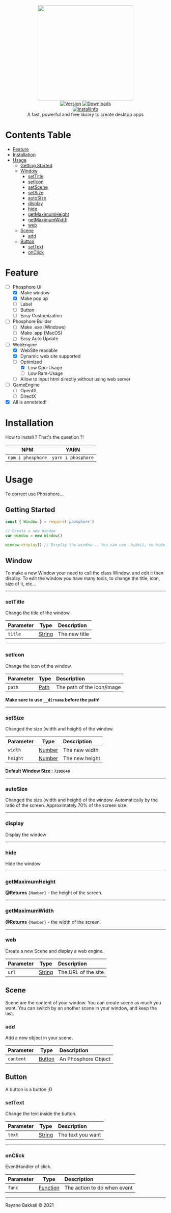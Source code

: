 <div align="center">
  <img src="https://cdn.cmtapp.fr/phosphore.png" height="300px"><br>
  <a href="https://www.npmjs.com/package/phosphore"><img src="https://img.shields.io/npm/v/phosphore?style=for-the-badge" alt="Version" /></a>  
  <a href="https://www.npmjs.com/package/phosphore"><img src="https://img.shields.io/npm/dm/phosphore?style=for-the-badge" alt="Downloads" /></a><br>
  <a href="https://www.npmjs.com/package/phosphore"><img src="https://nodei.co/npm/phosphore.png?downloads=true&stars=true" alt="installInfo" /></a><br>
  A fast, powerful and free library to create desktop apps
</div>

# Contents Table

- [Feature](#feature)
- [Installation](#installation)
- [Usage](#usage)
  - [Getting Started](#getting-started)
  - [Window](#window)
    - [setTitle](#settitle)
    - [setIcon](#seticon)
    - [setScene](#setscene)
    - [setSize](#setsize)
    - [autoSize](#autosize)
    - [display](#display)
    - [hide](#hide)
    - [getMaximumHeight](#getmaximumheight)
    - [getMaximumWidth](#getmaximumwidth)
    - [web](#web)
  - [Scene](#scene)
    - [add](#add)
  - [Button](#button)
    - [setText](#settext)
    - [onClick](#onclick)

# Feature

* [ ] Phosphore UI
  * [X] Make window
  * [X] Make pop up
  * [ ] Label
  * [ ] Button
  * [ ] Easy Customization
* [ ] Phosphore Builder
  * [ ] Make .exe (Windows)
  * [ ] Make .app (MacOS)
  * [ ] Easy Auto Update
* [ ] WebEngine
  * [X] WebSite readable
  * [X] Dynamic web site supported
  * [ ] Optimized
    * [X] Low Cpu-Usage
    * [ ] Low Ram-Usage
  * [ ] Allow to input html directly without using web server
* [ ] GameEngine
  * [ ] OpenGL
  * [ ] DirectX 
* [X] All is annotated!

# Installation

How to install ? That's the question ?!

| NPM | YARN |
| --- | ---- |
| `npm i phosphore` | `yarn i phosphore` |

# Usage

To correct use Phosphore...

## Getting Started

```js
const { Window } = require('phosphore')

// Create a new Window
var window = new Window()

window.display() // Display the window... You can use .hide(), to hide the window.
``` 

## Window

To make a new Window your need to call the class Window, and edit it then display.
To edit the window you have many tools, to change the title, icon, size of it, etc...

***

### setTitle

Change the title of the window.

|Parameter|Type|Description|
|-|-|:-|
|`title`|[String](https://developer.mozilla.org/fr/docs/Web/JavaScript/Reference/Objets_globaux/String)|The new title|

***

### setIcon

Change the icon of the window.

|Parameter|Type|Description|
|-|-|:-|
|`path`|[Path](https://nodejs.org/api/path.html)|The path of the icon/image|

**Make sure to use `__dirname` before the path!**

***

### setSize

Changed the size (width and height) of the window.

|Parameter|Type|Description|
|-|-|:-|
|`width`|[Number](https://developer.mozilla.org/fr/docs/Web/JavaScript/Reference/Objets_globaux/Number)|The new width|
|`height`|[Number](https://developer.mozilla.org/fr/docs/Web/JavaScript/Reference/Objets_globaux/Number)|The new height|

**Default Window Size : `720x640`**

***

### autoSize

Changed the size (width and height) of the window. Automatically by the ratio of the screen. Approximately 70% of the screen size.

***

### display

Display the window

***

### hide

Hide the window

***

### getMaximumHeight

**@Returns** `{Number}` - the height of the screen.

***

### getMaximumWidth

**@Returns** `{Number}` - the width of the screen.

***

### web

Create a new Scene and display a web engine.

|Parameter|Type|Description|
|-|-|:-|
|`url`|[String](https://developer.mozilla.org/fr/docs/Web/JavaScript/Reference/Objets_globaux/String)|The URL of the site|

## Scene
Scene are the content of your window. You can create scene as much you want.
You can switch by an another scene in your window, and keep the last.

### add 
Add a new object in your scene.

|Parameter|Type|Description|
|-|-|:-|
|`content`|[Button](#button)|An Phosphore Object|

## Button
A button is a button ;D

### setText
Change the text inside the button.

|Parameter|Type|Description|
|-|-|:-|
|`text`|[String](https://developer.mozilla.org/fr/docs/Web/JavaScript/Reference/Objets_globaux/String)|The text you want|

***

### onClick
EventHandler of click.

|Parameter|Type|Description|
|-|-|:-|
|`func`|[Function](https://developer.mozilla.org/fr/docs/Web/JavaScript/Reference/Objets_globaux/Function)|The action to do when event|


***

Rayane Bakkali &copy; 2021
